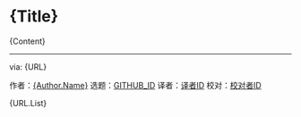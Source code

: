 [#]: subject: "{Title}"
[#]: via: "{URL}"
[#]: author: "{Author.Name} {Author.URL}"
[#]: collector: "GITHUB_ID"
[#]: translator: " "
[#]: reviewer: " "
[#]: publisher: " "
[#]: url: " "

{Title}
======

{Content}

--------------------------------------------------------------------------------

via: {URL}

作者：[{Author.Name}][a]
选题：[GITHUB_ID][b]
译者：[译者ID](https://github.com/译者ID)
校对：[校对者ID](https://github.com/校对者ID)

[a]: {Author.URL}
[b]: https://github.com/GITHUB_ID/
{URL.List}